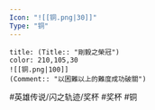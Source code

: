 ```yaml
---
Icon: "![[铜.png|30]]"
Type: "铜"
---
```

```ad-ed-sen-1-brozen
title: (Title:: "剛毅之榮冠")
color: 210,105,30
![[铜.png|100]]
(Comment:: "以困難以上的難度成功破關")
```

#英雄传说/闪之轨迹/奖杯  #奖杯 #铜